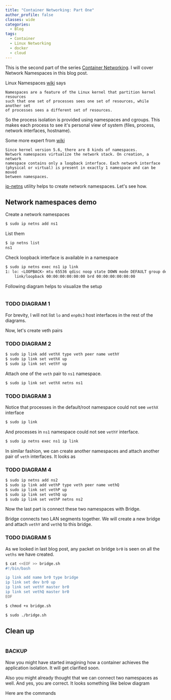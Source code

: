 ```yaml
---
title: "Container Networking: Part One"
author_profile: false
classes: wide
categories:
  - Blog
tags:
  - Container
  - Linux Networking
  - docker
  - cloud
---
```


This is the second part of the series [Container Networking](https://simplyatul.github.io/blog/Container-Networking/). 
I will cover Network Namespaces in this blog post.

Linux Namespaces [wiki][1] says

```text
Namespaces are a feature of the Linux kernel that partition kernel resources 
such that one set of processes sees one set of resources, while another set 
of processes sees a different set of resources. 
```
So the process isolation is provided using namespaces and cgroups. This makes 
each process to see it's personal view of system (files, process, network 
interfaces, hostname).

Some more expert from [wiki][1]

```text
Since kernel version 5.6, there are 8 kinds of namespaces. 
Network namespaces virtualize the network stack. On creation, a network 
namespace contains only a loopback interface. Each network interface 
(physical or virtual) is present in exactly 1 namespace and can be moved 
between namespaces. 
```

[ip-netns](https://man7.org/linux/man-pages/man8/ip-netns.8.html) utility helps 
to create network namespaces. Let's see how.

## Network namespaces demo

Create a network namespaces

```bash
$ sudo ip netns add ns1
```
List them

```bash
$ ip netns list
ns1
```

Check loopback interface is available in a namespace

```bash
$ sudo ip netns exec ns1 ip link
1: lo: <LOOPBACK> mtu 65536 qdisc noop state DOWN mode DEFAULT group default qlen 1000
    link/loopback 00:00:00:00:00:00 brd 00:00:00:00:00:00
```
Following diagram helps to visualize the setup

<img src="{{ site.url }}{{ site.baseurl }}/assets/images/cnd-1.jpg" alt="">

### TODO DIAGRAM 1

For brevity, I will not list ```lo``` and ```enp0s3``` host interfaces in the 
rest of the diagrams.

Now, let's create veth pairs

### TODO DIAGRAM 2

```bash
$ sudo ip link add vethX type veth peer name vethY
$ sudo ip link set vethX up
$ sudo ip link set vethY up
```

Attach one of the ```veth``` pair to ```ns1``` namespace.

```bash
$ sudo ip link set vethX netns ns1
```

### TODO DIAGRAM 3

Notice that processes in the default/root namespace could not see ```vethX``` 
interface 

```bash
$ sudo ip link
```

And processes in ```ns1``` namespace could not see ```vethY``` 
interface.

```bash
$ sudo ip netns exec ns1 ip link
```

In similar fashion, we can create another namespaces and attach another pair 
of ```veth``` interfaces. It looks as

### TODO DIAGRAM 4


```bash
$ sudo ip netns add ns2
$ sudo ip link add vethP type veth peer name vethQ
$ sudo ip link set vethP up
$ sudo ip link set vethQ up
$ sudo ip link set vethP netns ns2
```

Now the last part is connect these two namespaces with Bridge.

Bridge connects two LAN segments together. We will create a new bridge and 
attach ```vethY``` and ```vethQ``` to this bridge.

### TODO DIAGRAM 5

As we looked in last blog post, any packet on bridge ```br0``` is seen on 
all the ```veths``` we have created.

```bash
$ cat <<EOF >> bridge.sh
#!/bin/bash

ip link add name br0 type bridge
ip link set dev br0 up
ip link set vethY master br0
ip link set vethQ master br0
EOF

$ chmod +x bridge.sh

$ sudo ./bridge.sh
```

## Clean up

```bash

```
### BACKUP

Now you might have started imagining how a container achieves the application 
isolation. It will get clarified soon.

Also you might already thought that we can connect two namespaces as well.
And yes, you are correct. It looks something like below diagram



Here are the commands

```bash

```


[1]: https://en.wikipedia.org/wiki/Linux_namespaces